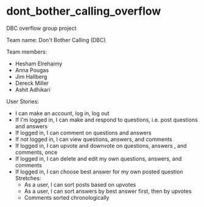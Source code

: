 # dont_bother_calling_overflow
DBC overflow group project

Team name: Don't Bother Calling (DBC)

Team members:
- Hesham Elrehaimy
- Anna Pougas
- Jim Hallberg
- Dereck Miller
- Ashit Adhikari

User Stories:
- I can make an account, log in, log out
- If I'm logged in, I can make and respond to questions, i.e. post questions and answers
- If logged in, I can comment on questions and answers
- If not logged in, I can view questions, answers, and comments
- If logged in, I can upvote and downvote on questions, answers , and comments, once
- If logged in, I can delete and edit my own questions, answers, and comments
- If logged in, I can choose best answer for my own posted question
  Stretches:
    - As a user, I can sort posts based on upvotes
    - As a user, I can sort answers by best answer first, then by upvotes
    - Comments sorted chronologically
